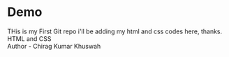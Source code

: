 # Demo
THis is my First Git repo i'll be adding my html and css codes here, thanks.<br>
HTML and CSS <br>
Author - Chirag Kumar Khuswah <bir>
